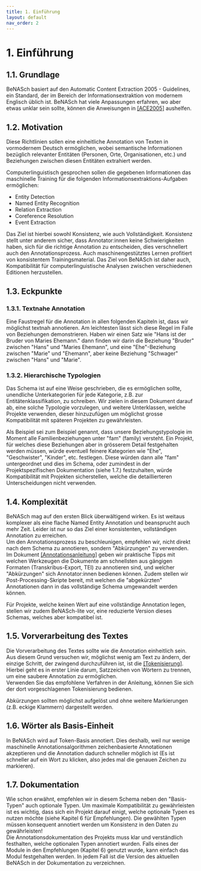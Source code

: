 ```yaml
---
title: 1. Einführung
layout: default
nav_order: 2
---
```


# 1. Einführung

## 1.1. Grundlage

BeNASch basiert auf den Automatic Content Extraction 2005 - Guidelines,
ein Standard, der im Bereich der Informationsextraktion von modernem
Englisch üblich ist. BeNASch hat viele Anpassungen erfahren, wo aber
etwas unklar sein sollte, können die Anweisungen in
[[ACE2005]](https://www.ldc.upenn.edu/sites/www.ldc.upenn.edu/files/english-entities-guidelines-v5.6.6.pdf)
aushelfen.

## 1.2. Motivation

Diese Richtlinien sollen eine einheitliche Annotation von Texten in
vormodernem Deutsch ermöglichen, wobei semantische Informationen
bezüglich relevanter Entitäten (Personen, Orte, Organisationen, etc.)
und Beziehungen zwischen diesen Entitäten extrahiert werden.

Computerlinguistisch gesprochen sollen die gegebenen Informationen das
maschinelle Training für die folgenden Informationsextraktions-Aufgaben
ermöglichen:

-   Entity Detection
-   Named Entity Recognition
-   Relation Extraction
-   Coreference Resolution
-   Event Extraction

Das Ziel ist hierbei sowohl Konsistenz, wie auch Vollständigkeit.
Konsistenz stellt unter anderem sicher, dass Annotator:innen keine
Schwierigkeiten haben, sich für die richtige Annotation zu entscheiden,
dies verschnellert auch den Annotationsprozess. Auch maschinengestütztes
Lernen profitiert von konsistentem Trainingsmaterial. Das Ziel von
BeNASch ist daher auch, Kompatibilität für computerlinguistische
Analysen zwischen verschiedenen Editionen herzustellen.

## 1.3. Eckpunkte

### 1.3.1. Textnahe Annotation

Eine Faustregel für die Annotation in allen folgenden Kapiteln ist, dass
wir möglichst textnah annotieren. Am leichtesten lässt sich diese Regel
im Falle von Beziehungen demonstrieren. Haben wir einen Satz wie 
"Hans ist der Bruder von Maries Ehemann." dann finden wir darin die Beziehung
"Bruder" zwischen "Hans" und "Maries Ehemann", und eine "Ehe"-Beziehung
zwischen "Marie" und "Ehemann", aber keine Beziehung "Schwager" zwischen "Hans"
und "Marie". 

### 1.3.2. Hierarchische Typologien

Das Schema ist auf eine Weise geschrieben, die es ermöglichen sollte, unendliche
Unterkategorien für jede Kategorie, z.B. zur Entitätenklassifikation, zu schreiben.
Wir zielen in diesem Dokument darauf ab, eine solche Typologie vorzulegen, 
und weitere Unterklassen, welche Projekte verwenden, dieser hinzuzufügen um
möglichst grosse Kompatibilität mit späteren Projekten zu gewährleisten.

Als Beispiel sei zum Beispiel genannt, dass unsere Beziehungstypologie im Moment
alle Familienbeziehungen unter "fam" (family) versteht. Ein Projekt, für welches
diese Beziehungen aber in grösserem Detail festgehalten werden müssen, würde
eventuell feinere Kategorien wie "Ehe", "Geschwister", "Kinder", etc. festlegen.
Diese würden dann alle "fam" untergeordnet und dies im Schema, oder zumindest
in der Projektspezifischen Dokumentation (siehe 1.7.) festzuhalten, würde Kompatibilität
mit Projekten sicherstellen, welche die detaillierteren Unterscheidungen nicht verwenden.

## 1.4. Komplexität

BeNASch mag auf den ersten Blick überwältigend wirken. Es ist weitaus
komplexer als eine flache Named Entity Annotation und beansprucht auch
mehr Zeit. Leider ist nur so das Ziel einer konsistenten, vollständigen
Annotation zu erreichen.\
Um den Annotationsprozess zu beschleunigen, empfehlen wir, nicht direkt
nach dem Schema zu annotieren, sondern "Abkürzungen" zu verwenden. Im
Dokument
[[Annotationsanleitung]](https://docs.google.com/document/u/0/d/1EL__O2yvNSZROLAoKgpeucuP032SEG1BDlfEx_mS_Sc/edit)
geben wir praktische Tipps mit welchen Werkzeugen die Dokumente am
schnellsten aus gängigen Formaten (Transkribus-Export, TEI) zu
annotieren sind, und welcher "Abkürzungen" sich Annotator:innen bedienen
können. Zudem stellen wir Post-Processing-Skripte bereit, mit welchen
die "abgekürzten" Annotationen dann in das vollständige Schema
umgewandelt werden können.

Für Projekte, welche keinen Wert auf eine vollständige Annotation legen,
stellen wir zudem BeNASch-lite vor, eine reduzierte Version dieses
Schemas, welches aber kompatibel ist.

## 1.5. Vorverarbeitung des Textes

Die Vorverarbeitung des Textes sollte wie die Annotation einheitlich
sein. Aus diesem Grund versuchen wir, möglichst wenig am Text zu ändern,
der einzige Schritt, der zwingend durchzuführen ist, ist die
[[Tokenisierung]](https://de.wikipedia.org/wiki/Tokenisierung).
Hierbei geht es in erster Linie darum, Satzzeichen von Wörtern zu
trennen, um eine saubere Annotation zu ermöglichen.\
Verwenden Sie das empfohlene Verfahren in der Anleitung, können Sie sich
der dort vorgeschlagenen Tokenisierung bedienen.

Abkürzungen sollten möglichst aufgelöst und ohne weitere Markierungen
(z.B. eckige Klammern) dargestellt werden.

## 1.6. Wörter als Basis-Einheit

In BeNASch wird auf Token-Basis annotiert. Dies deshalb, weil nur wenige
maschinelle Annotationsalgorithmen zeichenbasierte Annotationen
akzeptieren und die Annotation dadurch schneller möglich ist (Es ist
schneller auf ein Wort zu klicken, also jedes mal die genauen Zeichen zu
markieren).

## 1.7. Dokumentation

Wie schon erwähnt, empfehlen wir in diesem Schema neben den
"Basis-Typen" auch optionale Typen. Um maximale Kompatibilität zu
gewährleisten ist es wichtig, dass sich ein Projekt darauf einigt,
welche optionale Typen es nutzen möchte (siehe Kapitel 6 für
Empfehlungen). Die gewählten Typen müssen konsequent annotiert werden um
Konsistenz in den Daten zu gewährleisten!\
Die Annotationsdokumentation des Projekts muss klar und verständlich
festhalten, welche optionalen Typen annotiert wurden. Falls eines der
Module in den Empfehlungen (Kapitel 6) genutzt wurde, kann einfach das
Modul festgehalten werden. In jedem Fall ist die Version des aktuellen
BeNASch in der Dokumentation zu verzeichnen.